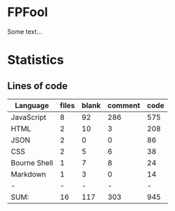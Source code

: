 # FPFool
Some text...

# Statistics

## Lines of code

|Language                     |files          |blank        |comment           |code|
|-----------------------------|---------------|-------------|------------------|----|
|JavaScript                   |    8          |   92        |    286           | 575|
|HTML                         |    2          |   10        |      3           | 208|
|JSON                         |    2          |    0        |      0           |  86|
|CSS                          |    2          |    5        |      6           |  38|
|Bourne Shell                 |    1          |    7        |      8           |  24|
|Markdown                     |    1          |    3        |      0           |  14|
|-                            |-              |-            |-                 |-   |
|SUM:                         |   16          |  117        |    303           | 945|
